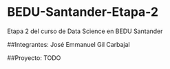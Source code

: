 # BEDU-Santander-Etapa-2

Etapa 2 del curso de Data Science en BEDU Santander

##Integrantes:
José Emmanuel Gil Carbajal

##Proyecto:
TODO